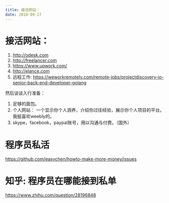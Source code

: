 ```yaml
---
title: 接活网站：
date: 2018-09-27
---
```

# 接活网站： 
1. http://odesk.com
2. http://freelancer.com
3. https://www.upwork.com/
4. http://elance.com
5. 远程工作: https://weworkremotely.com/remote-jobs/projectdiscovery-io-senior-back-end-developer-golang

然后谈谈入行准备：
1. 足够的面包。
2. 个人网站： 一个显示你个人涵养，介绍你过往经验，展示你个人项目的平台。我挺喜欢weebly的。
3. skype，facebook，paypal账号，用以沟通与付费。（国外）

# 程序员私活
https://github.com/easychen/howto-make-more-money/issues

# 知乎: 程序员在哪能接到私单
https://www.zhihu.com/question/28196848